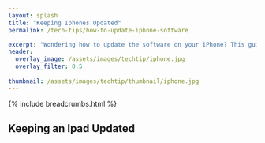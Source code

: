 ```yaml
---
layout: splash 
title: "Keeping Iphones Updated"
permalink: /tech-tips/how-to-update-iphone-software

excerpt: "Wondering how to update the software on your iPhone? This guide will show you how."
header:
  overlay_image: /assets/images/techtip/iphone.jpg
  overlay_filter: 0.5 
  
thumbnail: /assets/images/techtip/thumbnail/iphone.jpg
---
```


{% include breadcrumbs.html %}

## Keeping an Ipad Updated
